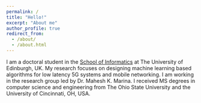 ```yaml
---
permalink: /
title: "Hello!"
excerpt: "About me"
author_profile: true
redirect_from: 
  - /about/
  - /about.html
---
```

I am a doctoral student in the [School of Informatics](https://www.ed.ac.uk/informatics) at The University of Edinburgh, UK. My research focuses on designing machine learning based algorithms for low latency 5G systems and mobile networking. I am working in the research group led by Dr. Mahesh K. Marina. I received MS degrees in computer science and engineering from The Ohio State University and the University of Cincinnati, OH, USA.
